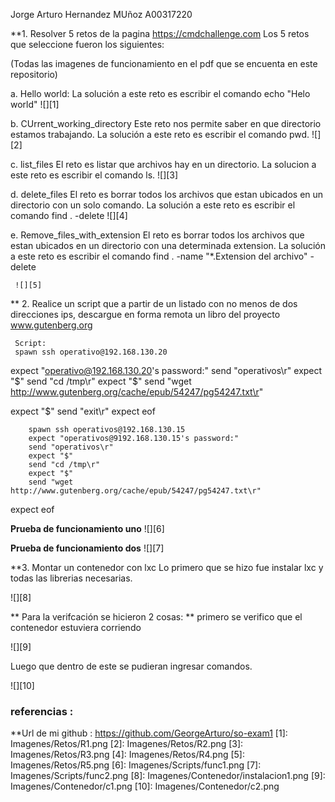 
Jorge Arturo Hernandez MUñoz
A00317220

**1. Resolver 5 retos de la pagina https://cmdchallenge.com
Los 5 retos que seleccione fueron los siguientes:

(Todas las imagenes de funcionamiento en el pdf que se encuenta en este repositorio)

  a. Hello world:
     La solución a este reto es escribir el comando echo "Helo world"
     ![][1]
    

  b. CUrrent_working_directory
     Este reto nos permite saber en que directorio estamos trabajando.
     La solución a este reto es escribir el comando pwd.
     ![][2]
     
  c. list_files
     El reto es listar que archivos hay en un directorio.
     La solucion a este reto es escribir el comando ls.
     ![][3]

  d. delete_files
     El reto es borrar todos los archivos que estan ubicados en un directorio con un solo comando.
     La solución a este reto es escribir el comando find . -delete
     ![][4]
     
  e. Remove_files_with_extension
     El reto es borrar todos los archivos que estan ubicados en un directorio con una determinada extension.
     La solución a este reto es escribir el comando find . -name "*.Extension del archivo" -delete
     
     ![][5]
     

**  2. Realice un script que a partir de un listado con no menos de dos direcciones ips, descargue en forma remota un libro del 
     proyecto www.gutenberg.org

     Script:
     spawn ssh operativo@192.168.130.20


expect "operativo@192.168.130.20's password:"
send "operativos\r"
expect "$"
send "cd /tmp\r"
expect "$"
send  "wget http://www.gutenberg.org/cache/epub/54247/pg54247.txt\r"

expect "$"
send "exit\r"
expect eof

        spawn ssh operativos@192.168.130.15
        expect "operativos@9192.168.130.15's password:"
        send "operativos\r"
        expect "$"
        send "cd /tmp\r"
        expect "$"
        send "wget http://www.gutenberg.org/cache/epub/54247/pg54247.txt\r"

expect eof

**Prueba de funcionamiento uno**
![][6]

**Prueba de funcionamiento dos**
![][7]


**3. Montar un contenedor con lxc 
  Lo primero que se hizo fue instalar lxc y todas las librerias necesarias.
  
  ![][8]
  
**  Para la verifcación se hicieron 2 cosas:
 ** primero se verifico que el contenedor estuviera corriendo  
 
 ![][9]
  
  Luego que dentro de este se pudieran ingresar comandos.
 
 ![][10]




### referencias :  

**Url de mi github : https://github.com/GeorgeArturo/so-exam1
    [1]: Imagenes/Retos/R1.png
    [2]: Imagenes/Retos/R2.png
    [3]: Imagenes/Retos/R3.png
    [4]: Imagenes/Retos/R4.png
    [5]: Imagenes/Retos/R5.png
    [6]: Imagenes/Scripts/func1.png
    [7]: Imagenes/Scripts/func2.png
    [8]: Imagenes/Contenedor/instalacion1.png
    [9]: Imagenes/Contenedor/c1.png
    [10]: Imagenes/Contenedor/c2.png
    
      
